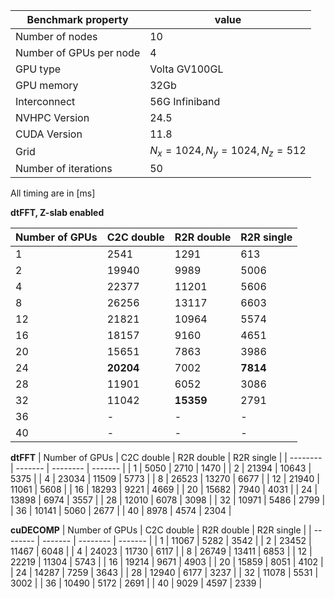 | Benchmark property | value |
| -------- | ------- |
| Number of nodes | 10 |
| Number of GPUs per node | 4 |
| GPU type | Volta GV100GL |
| GPU memory | 32Gb |
| Interconnect | 56G Infiniband |
| NVHPC Version | 24.5 |
| CUDA Version | 11.8 |
| Grid | $N_x = 1024, N_y = 1024, N_z = 512$ |
| Number of iterations | 50 |

All timing are in [ms]

  **dtFFT, Z-slab enabled**

| Number of GPUs | C2C double | R2R double | R2R single |
| -------- | ------- | -------- | ------- |
| 1  | 2541 | 1291 | 613 |
| 2  | 19940 | 9989 | 5006 |
| 4  | 22377 | 11201 | 5606 |
| 8  | 26256 | 13117 | 6603 |
| 12 | 21821 | 10964 | 5574 |
| 16 | 18157 | 9160 | 4651 |
| 20 | 15651 | 7863 | 3986 |
| 24 | **20204** | 7002 | **7814** |
| 28 | 11901 | 6052 | 3086 |
| 32 | 11042 | **15359** | 2791 |
| 36 | - | - | - |
| 40 | - | - | - |


**dtFFT**
| Number of GPUs | C2C double | R2R double | R2R single |
| -------- | ------- | -------- | ------- |
| 1  | 5050 | 2710 | 1470 |
| 2  | 21394 | 10643 | 5375 |
| 4  | 23034 | 11509 | 5773 |
| 8  | 26523 | 13270 | 6677 |
| 12 | 21940 | 11061 | 5608 |
| 16 | 18293 | 9221 | 4669 |
| 20 | 15682 | 7940 | 4031 |
| 24 | 13898 | 6974 | 3557 |
| 28 | 12010 | 6078 | 3098 |
| 32 | 10971 | 5486 | 2799 |
| 36 | 10141 | 5060 | 2677 |
| 40 | 8978 | 4574 | 2304 |

**cuDECOMP**
| Number of GPUs | C2C double | R2R double | R2R single |
| -------- | ------- | -------- | ------- |
| 1  | 11067 | 5282 | 3542 |
| 2  | 23452 | 11467 | 6048 |
| 4  | 24023 | 11730 | 6117 |
| 8  | 26749 | 13411 | 6853 |
| 12 | 22219 | 11304 | 5743 |
| 16 | 19214 | 9671 | 4903 |
| 20 | 15859 | 8051 | 4102 |
| 24 | 14287 | 7259 | 3643 |
| 28 | 12940 | 6177 | 3237 |
| 32 | 11078 | 5531 | 3002 |
| 36 | 10490 | 5172 | 2691 |
| 40 | 9029 | 4597 | 2339 |